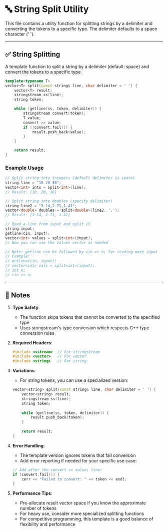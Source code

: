 # 🔤 String Split Utility

This file contains a utility function for splitting strings by a delimiter and converting the tokens to a specific type. The delimiter defaults to a space character (' ').

---

## ✅ String Splitting

A template function to split a string by a delimiter (default: space) and convert the tokens to a specific type.

```cpp
template<typename T>
vector<T> split(const string& line, char delimiter = ' ') {
    vector<T> result;
    stringstream ss(line);
    string token;

    while (getline(ss, token, delimiter)) {
        stringstream convert(token);
        T value;
        convert >> value;
        if (!convert.fail()) {
            result.push_back(value);
        }
    }

    return result;
}
```

### Example Usage

```cpp
// Split string into integers (default delimiter is space)
string line = "10 20 30";
vector<int> ints = split<int>(line);
// Result: [10, 20, 30]

// Split string into doubles (specify delimiter)
string line2 = "3.14,2.71,1.41";
vector<double> doubles = split<double>(line2, ',');
// Result: [3.14, 2.71, 1.41]

// Read a line from input and split it
string input;
getline(cin, input);
vector<int> values = split<int>(input);
// Now you can use the values vector as needed

// Note: getline can be followed by cin >> n; for reading more input
// Example:
// getline(cin, input);
// vector<int> vals = split<int>(input);
// int n;
// cin >> n;
```

---

## 📘 Notes

1. **Type Safety**:
   - The function skips tokens that cannot be converted to the specified type
   - Uses stringstream's type conversion which respects C++ type conversion rules

2. **Required Headers**:
   ```cpp
   #include <sstream>  // For stringstream
   #include <vector>   // For vector
   #include <string>   // For string
   ```

3. **Variations**:
   - For string tokens, you can use a specialized version:
   ```cpp
   vector<string> split(const string& line, char delimiter = ' ') {
       vector<string> result;
       stringstream ss(line);
       string token;
       
       while (getline(ss, token, delimiter)) {
           result.push_back(token);
       }
       
       return result;
   }
   ```

4. **Error Handling**:
   - The template version ignores tokens that fail conversion
   - Add error reporting if needed for your specific use case:
   ```cpp
   // Add after the convert >> value; line:
   if (convert.fail()) {
       cerr << "Failed to convert: " << token << endl;
   }
   ```

5. **Performance Tips**:
   - Pre-allocate result vector space if you know the approximate number of tokens
   - For heavy use, consider more specialized splitting functions
   - For competitive programming, this template is a good balance of flexibility and performance 